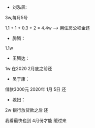 

- 刘泓辰:

3w,每月5号







1.1  + 1 + 0.3 + 2  = 4.4w  --> 用住房公积金还

- 腾腾：

1.1w

- 王腾达：

1w  在2020 2月底之前还

- 吴于康：

借款3000元   2020年 1月 5日 还

- 媳妇：

2w 银行放贷款之后 还



我看最快也到  4月份才能 缓过来

